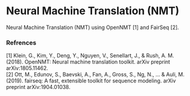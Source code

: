 # Neural Machine Translation (NMT)

Neural Machine Translation (NMT) using OpenNMT [1] and FairSeq [2].

### Refrences
[1] Klein, G., Kim, Y., Deng, Y., Nguyen, V., Senellart, J., & Rush, A. M. (2018). OpenNMT: Neural machine translation toolkit. arXiv preprint arXiv:1805.11462. \
[2] Ott, M., Edunov, S., Baevski, A., Fan, A., Gross, S., Ng, N., ... & Auli, M. (2019). fairseq: A fast, extensible toolkit for sequence modeling. arXiv preprint arXiv:1904.01038.